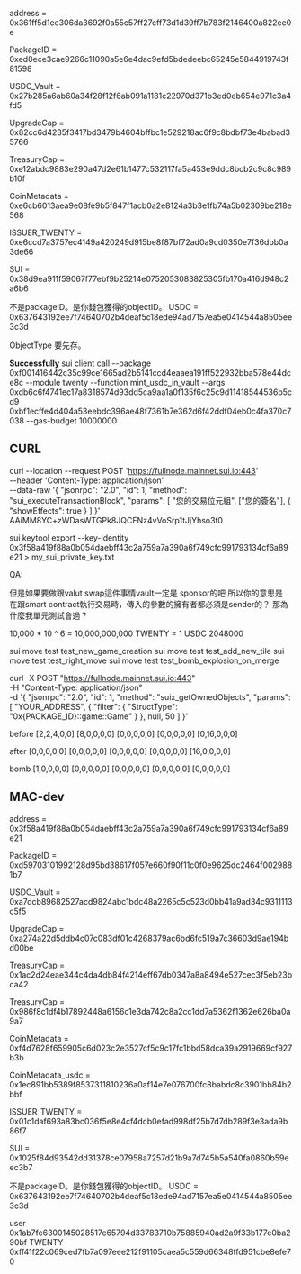 address = 0x361ff5d1ee306da3692f0a55c57ff27cff73d1d39ff7b783f2146400a822ee0e

PackageID = 0xed0ece3cae9266c11090a5e6e4dac9efd5bdedeebc65245e5844919743f81598

USDC_Vault = 0x27b285a6ab60a34f28f12f6ab091a1181c22970d371b3ed0eb654e971c3a4fd5

UpgradeCap = 0x82cc6d4235f3417bd3479b4604bffbc1e529218ac6f9c8bdbf73e4babad35766

TreasuryCap<TWENTY> = 0xe12abdc9883e290a47d2e61b1477c532117fa5a453e9ddc8bcb2c9c8c989b10f

CoinMetadata = 0xe6cb6013aea9e08fe9b5f847f1acb0a2e8124a3b3e1fb74a5b02309be218e568

ISSUER_TWENTY = 0xe6ccd7a3757ec4149a420249d915be8f87bf72ad0a9cd0350e7f36dbb0a3de66

SUI = 0x38d9ea911f59067f77ebf9b25214e0752053083825305fb170a416d948c2a6b6

不是packageID。是你錢包獲得的objectID。
USDC = 0x637643192ee7f74640702b4deaf5c18ede94ad7157ea5e0414544a8505ee3c3d

ObjectType 要先存。

**Successfully**
sui client call --package 0xf001416442c35c99ce1665ad2b5141ccd4eaaea191ff522932bba578e44dce8c --module twenty --function mint_usdc_in_vault --args 0xdb6c6f4741ec17a8318574d93dd5ca9aa1a0f135f6c25c9d11418544536b5cd9 0xbf1ecffe4d404a53eebdc396ae48f7361b7e362d6f42ddf04eb0c4fa370c7038 --gas-budget 10000000


## CURL

curl --location --request POST 'https://fullnode.mainnet.sui.io:443' \
--header 'Content-Type: application/json' \
--data-raw '{
    "jsonrpc": "2.0",
    "id": 1,
    "method": "sui_executeTransactionBlock",
    "params": [
        "您的交易位元組",
        ["您的簽名"],
        {
            "showEffects": true
        }
    ]
}'
AAiMM8YC+zWDasWTGPk8JQCFNz4vVoSrp1tJjYhso3t0


sui keytool export --key-identity 0x3f58a419f88a0b054daebff43c2a759a7a390a6f749cfc991793134cf6a89e21 > my_sui_private_key.txt

QA:

但是如果要做跟valut swap這件事情vault一定是 sponsor的吧
所以你的意思是 在跟smart contract執行交易時，傳入的參數的擁有者都必須是sender的？
那為什麼我單元測試會過？

10,000 * 10 ^ 6 = 10,000,000,000 TWENTY = 1 USDC
2048000

sui move test test_new_game_creation
sui move test test_add_new_tile
sui move test test_right_move
sui move test test_bomb_explosion_on_merge

curl -X POST "https://fullnode.mainnet.sui.io:443" \
  -H "Content-Type: application/json" \
  -d '{
    "jsonrpc": "2.0",
    "id": 1,
    "method": "suix_getOwnedObjects",
    "params": [
      "YOUR_ADDRESS",
      {
        "filter": {
          "StructType": "0x{PACKAGE_ID}::game::Game"
        }
      },
      null,
      50
    ]
  }'

before
[2,2,4,0,0]
[8,0,0,0,0]
[0,0,0,0,0]
[0,0,0,0,0]
[0,16,0,0,0]

after
[0,0,0,0,0]
[0,0,0,0,0]
[0,0,0,0,0]
[0,0,0,0,0]
[16,0,0,0,0]

bomb
[1,0,0,0,0]
[0,0,0,0,0]
[0,0,0,0,0]
[0,0,0,0,0]
[0,0,0,0,0]


## MAC-dev

address = 0x3f58a419f88a0b054daebff43c2a759a7a390a6f749cfc991793134cf6a89e21

PackageID = 0xd59703101992128d95bd38617f057e660f90f11c0f0e9625dc2464f0029881b7

USDC_Vault = 0xa7dcb89682527acd9824abc1bdc48a2265c5c523d0bb41a9ad34c9311113c5f5

UpgradeCap = 0xa274a22d5ddb4c07c083df01c4268379ac6bd6fc519a7c36603d9ae194bd00be

TreasuryCap<TWENTY> = 0x1ac2d24eae344c4da4db84f4214eff67db0347a8a8494e527cec3f5eb23bca42

TreasuryCap<USDC> = 0x986f8c1df4b17892448a6156c1e3da742c8a2cc1dd7a5362f1362e626ba0a9a7

CoinMetadata = 0xf4d7628f659905c6d023c2e3527cf5c9c17fc1bbd58dca39a2919669cf927b3b

CoinMetadata_usdc = 0x1ec891bb5389f8537311810236a0af14e7e076700fc8babdc8c3901bb84b2bbf

ISSUER_TWENTY = 0x01c1daf693a83bc036f5e8e4cf4dcb0efad998df25b7d7db289f3e3ada9b86f7

SUI = 0x1025f84d93542dd31378ce07958a7257d21b9a7d745b5a540fa0860b59eec3b7

不是packageID。是你錢包獲得的objectID。
USDC = 0x637643192ee7f74640702b4deaf5c18ede94ad7157ea5e0414544a8505ee3c3d

user
0x1ab7fe6300145028517e65794d33783710b75885940ad2a9f33b177e0ba290bf
TWENTY
0xff41f22c069ced7fb7a097eee212f91105caea5c559d66348ffd951cbe8efe70